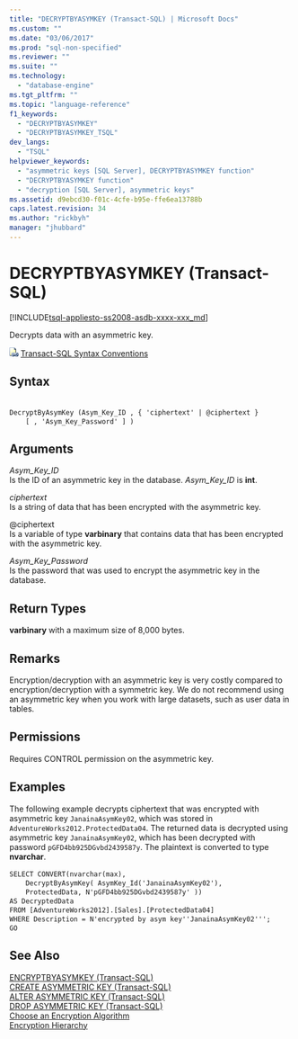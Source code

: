 ```yaml
---
title: "DECRYPTBYASYMKEY (Transact-SQL) | Microsoft Docs"
ms.custom: ""
ms.date: "03/06/2017"
ms.prod: "sql-non-specified"
ms.reviewer: ""
ms.suite: ""
ms.technology: 
  - "database-engine"
ms.tgt_pltfrm: ""
ms.topic: "language-reference"
f1_keywords: 
  - "DECRYPTBYASYMKEY"
  - "DECRYPTBYASYMKEY_TSQL"
dev_langs: 
  - "TSQL"
helpviewer_keywords: 
  - "asymmetric keys [SQL Server], DECRYPTBYASYMKEY function"
  - "DECRYPTBYASYMKEY function"
  - "decryption [SQL Server], asymmetric keys"
ms.assetid: d9ebcd30-f01c-4cfe-b95e-ffe6ea13788b
caps.latest.revision: 34
ms.author: "rickbyh"
manager: "jhubbard"
---
```

# DECRYPTBYASYMKEY (Transact-SQL)
[!INCLUDE[tsql-appliesto-ss2008-asdb-xxxx-xxx_md](../../relational-databases/import-export/includes/tsql-appliesto-ss2008-asdb-xxxx-xxx-md.md)]

  Decrypts data with an asymmetric key.  
  
 ![Topic link icon](../../database-engine/configure/windows/media/topic-link.gif "Topic link icon") [Transact-SQL Syntax Conventions](../../t-sql/language-elements/transact-sql-syntax-conventions-transact-sql.md)  
  
## Syntax  
  
```  
  
DecryptByAsymKey (Asym_Key_ID , { 'ciphertext' | @ciphertext }   
    [ , 'Asym_Key_Password' ] )  
```  
  
## Arguments  
 *Asym_Key_ID*  
 Is the ID of an asymmetric key in the database. *Asym_Key_ID* is **int**.  
  
 *ciphertext*  
 Is a string of data that has been encrypted with the asymmetric key.  
  
 @ciphertext  
 Is a variable of type **varbinary** that contains data that has been encrypted with the asymmetric key.  
  
 *Asym_Key_Password*  
 Is the password that was used to encrypt the asymmetric key in the database.  
  
## Return Types  
 **varbinary** with a maximum size of 8,000 bytes.  
  
## Remarks  
 Encryption/decryption with an asymmetric key is very costly compared to encryption/decryption with a symmetric key. We do not recommend using an asymmetric key when you work with large datasets, such as user data in tables.  
  
## Permissions  
 Requires CONTROL permission on the asymmetric key.  
  
## Examples  
 The following example decrypts ciphertext that was encrypted with asymmetric key `JanainaAsymKey02`, which was stored in `AdventureWorks2012.ProtectedData04`. The returned data is decrypted using asymmetric key `JanainaAsymKey02`, which has been decrypted with password `pGFD4bb925DGvbd2439587y`. The plaintext is converted to type **nvarchar**.  
  
```  
SELECT CONVERT(nvarchar(max),  
    DecryptByAsymKey( AsymKey_Id('JanainaAsymKey02'),   
    ProtectedData, N'pGFD4bb925DGvbd2439587y' ))   
AS DecryptedData   
FROM [AdventureWorks2012].[Sales].[ProtectedData04]   
WHERE Description = N'encrypted by asym key''JanainaAsymKey02''';  
GO  
```  
  
## See Also  
 [ENCRYPTBYASYMKEY &#40;Transact-SQL&#41;](../../t-sql/functions/encryptbyasymkey-transact-sql.md)   
 [CREATE ASYMMETRIC KEY &#40;Transact-SQL&#41;](../../t-sql/statements/create-asymmetric-key-transact-sql.md)   
 [ALTER ASYMMETRIC KEY &#40;Transact-SQL&#41;](../../t-sql/statements/alter-asymmetric-key-transact-sql.md)   
 [DROP ASYMMETRIC KEY &#40;Transact-SQL&#41;](../../t-sql/statements/drop-asymmetric-key-transact-sql.md)   
 [Choose an Encryption Algorithm](../../relational-databases/security/encryption/choose-an-encryption-algorithm.md)   
 [Encryption Hierarchy](../../relational-databases/security/encryption/encryption-hierarchy.md)  
  
  